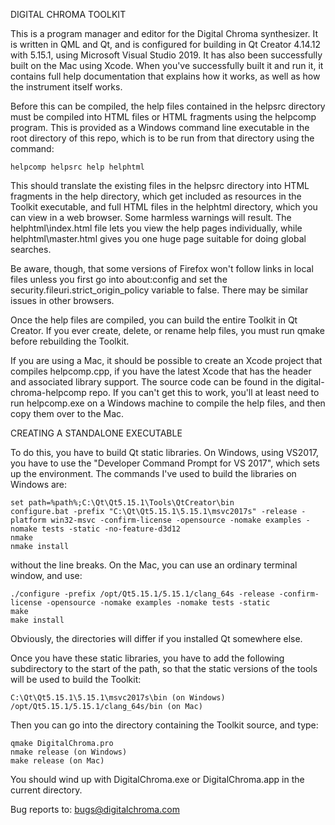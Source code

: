DIGITAL CHROMA TOOLKIT

This is a program manager and editor for the Digital Chroma synthesizer. It is 
written in QML and Qt, and is configured for building in Qt Creator 4.14.12 
with 5.15.1, using Microsoft Visual Studio 2019. It has also been successfully 
built on the Mac using Xcode. When you've successfully built it and run it, it 
contains full help documentation that explains how it works, as well as how the 
instrument itself works.

Before this can be compiled, the help files contained in the helpsrc directory 
must be compiled into HTML files or HTML fragments using the helpcomp program. 
This is provided as a Windows command line executable in the root directory of 
this repo, which is to be run from that directory using the command:

    helpcomp helpsrc help helphtml

This should translate the existing files in the helpsrc directory into HTML 
fragments in the help directory, which get included as resources in the 
Toolkit executable, and full HTML files in the helphtml directory, which you 
can view in a web browser. Some harmless warnings will result. The 
helphtml\index.html file lets you view the help pages individually, while 
helphtml\master.html gives you one huge page suitable for doing global 
searches.

Be aware, though, that some versions of Firefox won't follow links in local 
files unless you first go into about:config and set the 
security.fileuri.strict_origin_policy variable to false. There may be similar 
issues in other browsers.

Once the help files are compiled, you can build the entire Toolkit in Qt 
Creator. If you ever create, delete, or rename help files, you must run qmake 
before rebuilding the Toolkit.

If you are using a Mac, it should be possible to create an Xcode project that 
compiles helpcomp.cpp, if you have the latest Xcode that has the <filesystem> 
header and associated library support. The source code can be found in the 
digital-chroma-helpcomp repo. If you can't get this to work, you'll at least 
need to run helpcomp.exe on a Windows machine to compile the help files, and 
then copy them over to the Mac.

CREATING A STANDALONE EXECUTABLE

To do this, you have to build Qt static libraries. On Windows, using VS2017, 
you have to use the "Developer Command Prompt for VS 2017", which sets up the 
environment. The commands I've used to build the libraries on Windows are:

    set path=%path%;C:\Qt\Qt5.15.1\Tools\QtCreator\bin
    configure.bat -prefix "C:\Qt\Qt5.15.1\5.15.1\msvc2017s" -release -platform win32-msvc -confirm-license -opensource -nomake examples -nomake tests -static -no-feature-d3d12
    nmake
    nmake install

without the line breaks. On the Mac, you can use an ordinary terminal window, 
and use:

    ./configure -prefix /opt/Qt5.15.1/5.15.1/clang_64s -release -confirm-license -opensource -nomake examples -nomake tests -static
    make
    make install

Obviously, the directories will differ if you installed Qt somewhere else.

Once you have these static libraries, you have to add the following 
subdirectory to the start of the path, so that the static versions of the tools 
will be used to build the Toolkit:

    C:\Qt\Qt5.15.1\5.15.1\msvc2017s\bin (on Windows)
    /opt/Qt5.15.1/5.15.1/clang_64s/bin (on Mac)

Then you can go into the directory containing the Toolkit source, and type:

    qmake DigitalChroma.pro
    nmake release (on Windows)
    make release (on Mac)

You should wind up with DigitalChroma.exe or DigitalChroma.app in the current 
directory.

Bug reports to: bugs@digitalchroma.com
